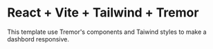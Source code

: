 # React + Vite + Tailwind + Tremor

This template use Tremor's components and Taiwind styles to make a dashbord responsive.
